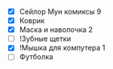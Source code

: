 - [x] Сейлор Мун комиксы 9
- [x] Коврик
- [x] Маска и наволочка 2
- [ ] !Зубные щетки
- [x] !Мышка для компутера 1
- [ ] Футболка